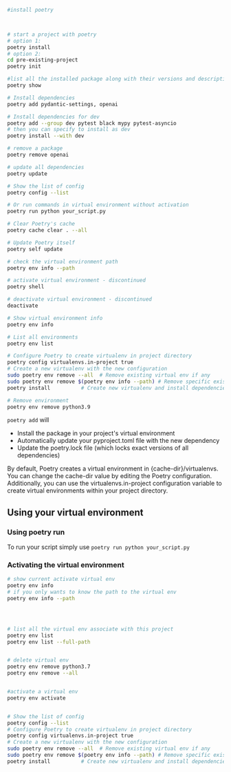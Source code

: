 ```bash
#install poetry



# start a project with poetry
# option 1: 
poetry install
# option 2:
cd pre-existing-project
poetry init

#list all the installed package along with their versions and descriptions
poetry show

# Install dependencies
poetry add pydantic-settings, openai

# Install dependencies for dev
poetry add --group dev pytest black mypy pytest-asyncio
# then you can specify to install as dev
poetry install --with dev

# remove a package
poetry remove openai

# update all dependencies
poetry update

# Show the list of config
poetry config --list

# Or run commands in virtual environment without activation
poetry run python your_script.py

# Clear Poetry's cache
poetry cache clear . --all

# Update Poetry itself
poetry self update

# check the virtual environment path
poetry env info --path

# activate virtual environment - discontinued
poetry shell

# deactivate virtual environment - discontinued
deactivate

# Show virtual environment info
poetry env info

# List all environments
poetry env list

# Configure Poetry to create virtualenv in project directory
poetry config virtualenvs.in-project true
# Create a new virtualenv with the new configuration
sudo poetry env remove --all  # Remove existing virtual env if any
sudo poetry env remove $(poetry env info --path) # Remove specific exisiting virtual env 
poetry install          # Create new virtualenv and install dependencies

# Remove environment
poetry env remove python3.9
```
```poetry add``` will
- Install the package in your project's virtual environment
- Automatically update your pyproject.toml file with the new dependency
- Update the poetry.lock file (which locks exact versions of all dependencies)


By default, Poetry creates a virtual environment in {cache-dir}/virtualenvs. You can change the cache-dir value by editing the Poetry configuration. Additionally, you can use the virtualenvs.in-project configuration variable to create virtual environments within your project directory.

## Using your virtual environment
### Using poetry run
To run your script simply use ```poetry run python your_script.py```

### Activating the virtual environment
```bash
# show current activate virtual env
poetry env info
# if you only wants to know the path to the virtual env
poetry env info --path




# list all the virtual env associate with this project
poetry env list
poetry env list --full-path


# delete virtual env
poetry env remove python3.7
poetry env remove --all


#activate a virtual env
poetry env activate


# Show the list of config
poetry config --list
# Configure Poetry to create virtualenv in project directory
poetry config virtualenvs.in-project true
# Create a new virtualenv with the new configuration
sudo poetry env remove --all  # Remove existing virtual env if any
sudo poetry env remove $(poetry env info --path) # Remove specific exisiting virtual env 
poetry install          # Create new virtualenv and install dependencies

```
